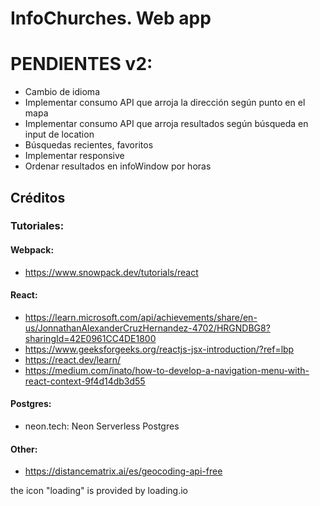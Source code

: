 # InfoChurches. Web app


# PENDIENTES v2:
- Cambio de idioma
- Implementar consumo API que arroja la dirección según punto en el mapa
- Implementar consumo API que arroja resultados según búsqueda en input de location
- Búsquedas recientes, favoritos
- Implementar responsive
- Ordenar resultados en infoWindow por horas






## Créditos

### Tutoriales:

#### Webpack:
- https://www.snowpack.dev/tutorials/react

#### React:
- https://learn.microsoft.com/api/achievements/share/en-us/JonnathanAlexanderCruzHernandez-4702/HRGNDBG8?sharingId=42E0961CC4DE1800
- https://www.geeksforgeeks.org/reactjs-jsx-introduction/?ref=lbp
- https://react.dev/learn/
- https://medium.com/inato/how-to-develop-a-navigation-menu-with-react-context-9f4d14db3d55

#### Postgres:
- neon.tech: Neon Serverless Postgres

#### Other: 
- https://distancematrix.ai/es/geocoding-api-free



the icon "loading" is provided by loading.io 